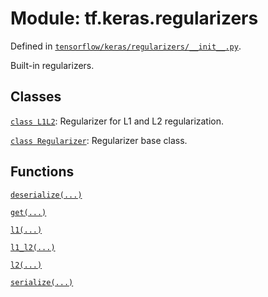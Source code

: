 <div itemscope itemtype="http://developers.google.com/ReferenceObject">
<meta itemprop="name" content="tf.keras.regularizers" />
</div>

# Module: tf.keras.regularizers



Defined in [`tensorflow/keras/regularizers/__init__.py`](https://www.tensorflow.org/code/tensorflow/keras/regularizers/__init__.py).

Built-in regularizers.

## Classes

[`class L1L2`](../../tf/keras/regularizers/L1L2.md): Regularizer for L1 and L2 regularization.

[`class Regularizer`](../../tf/keras/regularizers/Regularizer.md): Regularizer base class.

## Functions

[`deserialize(...)`](../../tf/keras/regularizers/deserialize.md)

[`get(...)`](../../tf/keras/regularizers/get.md)

[`l1(...)`](../../tf/keras/regularizers/l1.md)

[`l1_l2(...)`](../../tf/keras/regularizers/l1_l2.md)

[`l2(...)`](../../tf/keras/regularizers/l2.md)

[`serialize(...)`](../../tf/keras/regularizers/serialize.md)

